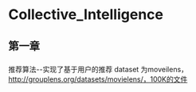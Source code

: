Collective_Intelligence
=======================
第一章
-------------------------
###
推荐算法--实现了基于用户的推荐
dataset 为moveilens，http://grouplens.org/datasets/movielens/，100K的文件
